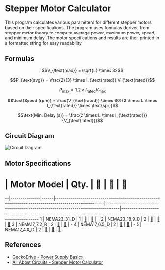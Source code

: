 # Stepper Motor Calculator

This program calculates various parameters for different stepper motors based on their specifications. The program uses formulas derived from stepper motor theory to compute average power, maximum power, speed, and minimum delay. The motor specifications and results are then printed in a formatted string for easy readability.

## Formulas

$$V_{\text{max}} = \sqrt{L} \times 32$$

$$P_{\text{avg}} = \frac{2}{3} \times I_{\text{rated}} V_{\text{rated}}$$

$$P_{\text{max}} = 1.2 \times I_{\text{rated}} V_{\text{max}}$$

$$\text{Speed (rpm)} = \frac{V_{\text{rated}} \times 60}{2 \times L \times I_{\text{rated}} \times \text{spr}}$$

$$\text{Min. Delay (s)} = \frac{2 \times L \times I_{\text{rated}}}{V_{\text{rated}}}$$

## Circuit Diagram

![Circuit Diagram](path/to/your/circuit_diagram.png)

## Motor Specifications

# | Motor Model   | Qty. | 🛒                                                                                                    | 📄                                                                                  | 📏
--|---------------|------|-------------------------------------------------------------------------------------------------------|-------------------------------------------------------------------------------------|------------------------------------------------------------------------------------------------------------------
1 | NEMA23_31_D   | 1    | [🛒](https://robu.in/product/neema-23-jk57hs112-4204-3-1n-m-d-type/)                                  | [📄](https://www.steppermotorcanada.ca/57hs112-4204-03.pdf)                         | -
2 | NEMA23_18.9_D | 2    | [🛒](https://www.robu.in/product/57hs76-2804-05-nema23-18-9-kg-cm-hybrid-stepper-motor-d-type-shaft/) | [📄](https://ecksteinimg.de/Datasheet/Schrittmotor/JK57HS76-2804/JK57HS76-2804.pdf) | [📏](https://robu.in/wp-content/uploads/2015/12/NEMA-23-18.9-kg-cm-Hybrid-Stepper-Motor-ROBU.IN_.gif)
3 | NEMA17_7.2_R  | 2    | [🛒](https://robu.in/product/neema-17-jk42hs60-1704-0-72n-m-round-type/)                              | [📄](https://robu.in/wp-content/uploads/2023/07/1551713.pdf)                        | -
4 | NEMA17_6.5_D  | 2    | [🛒](https://robu.in/product/neema-17-jk42hs60-1206-0-65n-m-d-type/)                                  | [📄](https://robu.in/wp-content/uploads/2022/03/datasheet.pdf)                      | -
5 | NEMA17_4.8_D  | 2    | [🛒](https://robu.in/product/nema17-4-8-kg-cm-stepper-motor-with-detachable-72-cm-cable/)             | [📄](https://robu.in/wp-content/uploads/2023/04/JK42HS48-2504AF-01.pdf)             | [📏](https://robu.in/wp-content/uploads/2018/08/NEMA-17-Stepper-Motor-4.8-kg-cm-Dimensional-Drawing-ROBU.IN_.jpg)

## References

* [GeckoDrive - Power Supply Basics](https://www.geckodrive.com/support/power-supply-basics/)
* [All About Circuits - Stepper Motor Calculator](https://www.allaboutcircuits.com/tools/stepper-motor-calculator/)
